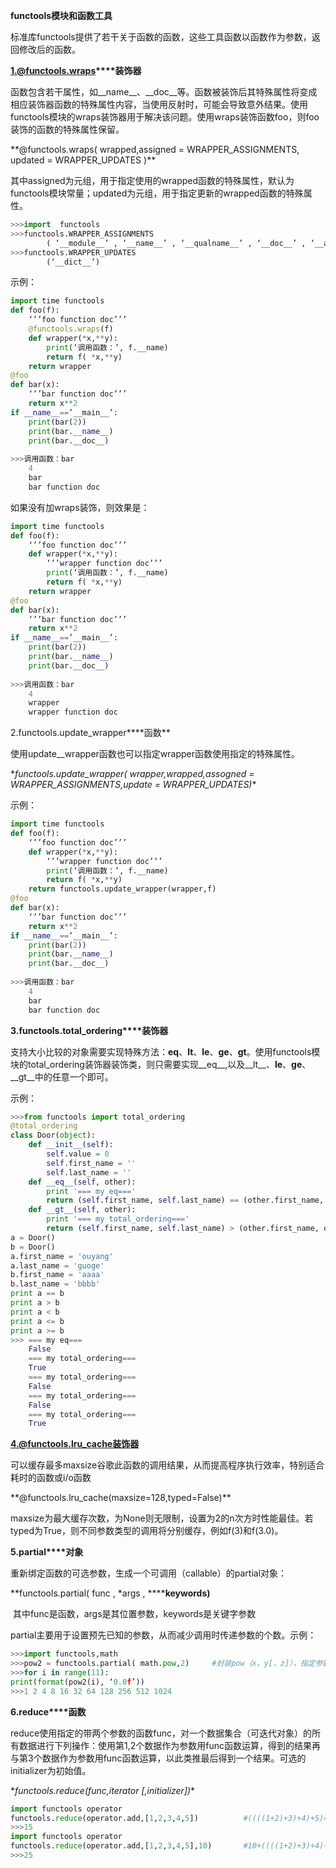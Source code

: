 **functools模块和函数工具**

标准库functools提供了若干关于函数的函数，这些工具函数以函数作为参数，返回修改后的函数。

**1.@functools.wraps****装饰器**

函数包含若干属性，如__name__、__doc__等。函数被装饰后其特殊属性将变成相应装饰器函数的特殊属性内容，当使用反射时，可能会导致意外结果。使用functools模块的wraps装饰器用于解决该问题。使用wraps装饰函数foo，则foo装饰的函数的特殊属性保留。

\**@functools.wraps( wrapped,assigned = WRAPPER_ASSIGNMENTS, updated = WRAPPER_UPDATES )**

其中assigned为元组，用于指定使用的wrapped函数的特殊属性，默认为functools模块常量；updated为元组，用于指定更新的wrapped函数的特殊属性。

```python
>>>import  functools
>>>functools.WRAPPER_ASSIGNMENTS
		( ‘__module__’ , ‘__name__’ , ‘__qualname__’ , ‘__doc__’ , ‘__annotations__’)
>>>functools.WRAPPER_UPDATES
		(‘__dict__’)
```

示例：

```python
import time functools
def foo(f):
	‘’’foo function doc’’’
	@functools.wraps(f)
	def wrapper(*x,**y):
		print(‘调用函数：’, f.__name)
		return f( *x,**y)
	return wrapper
@foo
def bar(x):
	‘’’bar function doc’’’
	return x**2
if __name__==’__main__’:
	print(bar(2))
	print(bar.__name__)
	print(bar.__doc__)
    
>>>调用函数：bar
	4
	bar
	bar function doc
```

如果没有加wraps装饰，则效果是：

```python
import time functools
def foo(f):
	‘’’foo function doc’’’
	def wrapper(*x,**y):
		‘’’wrapper function doc’’’
		print(‘调用函数：’, f.__name)
		return f( *x,**y)
	return wrapper
@foo
def bar(x):
	‘’’bar function doc’’’
	return x**2
if __name__==’__main__’:
	print(bar(2))
	print(bar.__name__)
	print(bar.__doc__)
    
>>>调用函数：bar
	4
	wrapper
	wrapper function doc
```



2.functools.update_wrapper****函数**

使用update__wrapper函数也可以指定wrapper函数使用指定的特殊属性。

\**functools.update_wrapper( wrapper,wrapped,assogned = WRAPPER_ASSIGNMENTS,update = WRAPPER_UPDATES)**

示例：

```python
import time functools
def foo(f):
	‘’’foo function doc’’’
	def wrapper(*x,**y):
		‘’’wrapper function doc’’’
		print(‘调用函数：’, f.__name)
		return f( *x,**y)
	return functools.update_wrapper(wrapper,f)
@foo
def bar(x):
	‘’’bar function doc’’’
	return x**2
if __name__==’__main__’:
	print(bar(2))
	print(bar.__name__)
	print(bar.__doc__)
    
>>>调用函数：bar
	4
	bar
	bar function doc
```

**3.functools.total_ordering****装饰器**

​	支持大小比较的对象需要实现特殊方法：__eq__、__lt__、__le__、__ge__、__gt__。使用functools模块的total_ordering装饰器装饰类，则只需要实现__eq__,以及__lt__、__le__、__ge__、__gt__中的任意一个即可。

示例：

```python
>>>from functools import total_ordering
@total_ordering
class Door(object):
​    def __init__(self):
​        self.value = 0
​        self.first_name = ''
​        self.last_name = ''
​    def __eq__(self, other):
​        print '=== my eq==='
​        return (self.first_name, self.last_name) == (other.first_name, other.last_name)
​    def __gt__(self, other):
​        print '=== my total_ordering==='
​        return (self.first_name, self.last_name) > (other.first_name, other.last_name)
a = Door()
b = Door()
a.first_name = 'ouyang'
a.last_name = 'guoge'
b.first_name = 'aaaa'
b.last_name = 'bbbb'
print a == b
print a > b
print a < b
print a <= b
print a >= b
>>> === my eq===
​    False
​    === my total_ordering===
​    True
​    === my total_ordering===
​    False
​    === my total_ordering===
​    False
​    === my total_ordering===
​    True
```

**4.@functools.lru_cache装饰器**

​	可以缓存最多maxsize谷歌此函数的调用结果，从而提高程序执行效率，特别适合耗时的函数或i/o函数

\**@functools.lru_cache(maxsize=128,typed=False)**

​	maxsize为最大缓存次数，为None则无限制，设置为2的n次方时性能最佳。若typed为True，则不同参数类型的调用将分别缓存，例如f(3)和f(3.0)。

**5.partial****对象**

​	重新绑定函数的可选参数，生成一个可调用（callable）的partial对象：

\**functools.partial( func , *args , ******keywords)**

​	其中func是函数，args是其位置参数，keywords是关键字参数

​	partial主要用于设置预先已知的参数，从而减少调用时传递参数的个数。示例：

```python
>>>import functools,math
>>>pow2 = functools.partial( math.pow,2)     #封装pow（x，y[，z]），指定参数x=2
>>>for i in range(11):
print(format(pow2(i), ‘0.0f’))
>>>1 2 4 8 16 32 64 128 256 512 1024
```

**6.reduce****函数**

reduce使用指定的带两个参数的函数func，对一个数据集合（可迭代对象）的所有数据进行下列操作：使用第1,2个数据作为参数用func函数运算，得到的结果再与第3个数据作为参数用func函数运算，以此类推最后得到一个结果。可选的initializer为初始值。

\**functools.reduce(func,iterator [,initializer])**

```python
import functools operator
functools.reduce(operator.add,[1,2,3,4,5])    		#((((1+2)+3)+4)+5)=15
>>>15
import functools operator
functools.reduce(operator.add,[1,2,3,4,5],10)       #10+((((1+2)+3)+4)+5)=25
>>>25
```

 

 